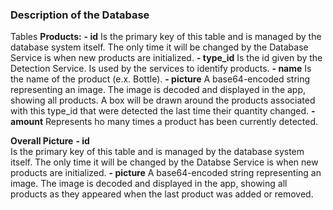 ### Description of the Database

Tables
**Products:** 
    **- id** 
        Is the primary key of this table and is managed by the database system itself. The only time it will be changed by the Database Service is when new products are initialized.
    **- type_id**
        Is the id given by the Detection Service. Is used by the services to identify products.
    **- name**
        Is the name of the product (e.x. Bottle).
    **- picture**
        A base64-encoded string representing an image. The image is decoded and displayed in the app, showing all products. A box will be drawn around the products associated with this type_id that were detected the last time their quantity changed.
    **- amount**
        Represents ho many times a product has been currently detected.

**Overall Picture**
    **- id**    
        Is the primary key of this table and is managed by the database system itself. The only time it will be changed by the Databse Service is when new products are initialized.
    **- picture**
        A base64-encoded string representing an image. The image is decoded and displayed in the app, showing all products as they appeared when the last product was added or removed.